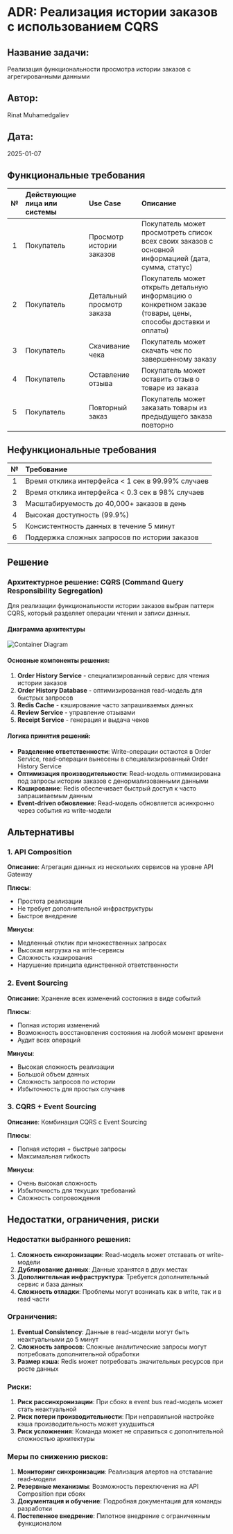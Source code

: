 # ADR: Реализация истории заказов с использованием CQRS

## **Название задачи:** 
Реализация функциональности просмотра истории заказов с агрегированными данными

## **Автор:**

Rinat Muhamedgaliev

## **Дата:**
2025-01-07

## **Функциональные требования**

|**№**|**Действующие лица или системы**|**Use Case**|**Описание**|
| :-: | :- | :- | :- |
|1|Покупатель|Просмотр истории заказов|Покупатель может просмотреть список всех своих заказов с основной информацией (дата, сумма, статус)|
|2|Покупатель|Детальный просмотр заказа|Покупатель может открыть детальную информацию о конкретном заказе (товары, цены, способы доставки и оплаты)|
|3|Покупатель|Скачивание чека|Покупатель может скачать чек по завершенному заказу|
|4|Покупатель|Оставление отзыва|Покупатель может оставить отзыв о товаре из заказа|
|5|Покупатель|Повторный заказ|Покупатель может заказать товары из предыдущего заказа повторно|

## **Нефункциональные требования**

|**№**|**Требование**|
| :-: | :- |
|1|Время отклика интерфейса < 1 сек в 99.99% случаев|
|2|Время отклика интерфейса < 0.3 сек в 98% случаев|
|3|Масштабируемость до 40,000+ заказов в день|
|4|Высокая доступность (99.9%)|
|5|Консистентность данных в течение 5 минут|
|6|Поддержка сложных запросов по истории заказов|

## **Решение**

### Архитектурное решение: CQRS (Command Query Responsibility Segregation)

Для реализации функциональности истории заказов выбран паттерн CQRS, который разделяет операции чтения и записи данных.

#### Диаграмма архитектуры

![Container Diagram](img/container-diagram.png)

#### Основные компоненты решения:

1. **Order History Service** - специализированный сервис для чтения истории заказов
2. **Order History Database** - оптимизированная read-модель для быстрых запросов
3. **Redis Cache** - кэширование часто запрашиваемых данных
4. **Review Service** - управление отзывами
5. **Receipt Service** - генерация и выдача чеков

#### Логика принятия решений:

- **Разделение ответственности**: Write-операции остаются в Order Service, read-операции вынесены в специализированный Order History Service
- **Оптимизация производительности**: Read-модель оптимизирована под запросы истории заказов с денормализованными данными
- **Кэширование**: Redis обеспечивает быстрый доступ к часто запрашиваемым данным
- **Event-driven обновление**: Read-модель обновляется асинхронно через события из write-модели

## **Альтернативы**

### 1. API Composition
**Описание**: Агрегация данных из нескольких сервисов на уровне API Gateway

**Плюсы**:
- Простота реализации
- Не требует дополнительной инфраструктуры
- Быстрое внедрение

**Минусы**:
- Медленный отклик при множественных запросах
- Высокая нагрузка на write-сервисы
- Сложность кэширования
- Нарушение принципа единственной ответственности

### 2. Event Sourcing
**Описание**: Хранение всех изменений состояния в виде событий

**Плюсы**:
- Полная история изменений
- Возможность восстановления состояния на любой момент времени
- Аудит всех операций

**Минусы**:
- Высокая сложность реализации
- Большой объем данных
- Сложность запросов по истории
- Избыточность для простых случаев

### 3. CQRS + Event Sourcing
**Описание**: Комбинация CQRS с Event Sourcing

**Плюсы**:
- Полная история + быстрые запросы
- Максимальная гибкость

**Минусы**:
- Очень высокая сложность
- Избыточность для текущих требований
- Сложность сопровождения

## **Недостатки, ограничения, риски**

### Недостатки выбранного решения:

1. **Сложность синхронизации**: Read-модель может отставать от write-модели
2. **Дублирование данных**: Данные хранятся в двух местах
3. **Дополнительная инфраструктура**: Требуется дополнительный сервис и база данных
4. **Сложность отладки**: Проблемы могут возникать как в write, так и в read части

### Ограничения:

1. **Eventual Consistency**: Данные в read-модели могут быть неактуальными до 5 минут
2. **Сложность запросов**: Сложные аналитические запросы могут потребовать дополнительной обработки
3. **Размер кэша**: Redis может потребовать значительных ресурсов при росте данных

### Риски:

1. **Риск рассинхронизации**: При сбоях в event bus read-модель может стать неактуальной
2. **Риск потери производительности**: При неправильной настройке кэша производительность может ухудшиться
3. **Риск усложнения**: Команда может не справиться с дополнительной сложностью архитектуры

### Меры по снижению рисков:

1. **Мониторинг синхронизации**: Реализация алертов на отставание read-модели
2. **Резервные механизмы**: Возможность переключения на API Composition при сбоях
3. **Документация и обучение**: Подробная документация для команды разработки
4. **Постепенное внедрение**: Пилотное внедрение с ограниченным функционалом
